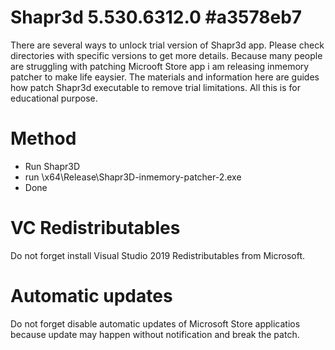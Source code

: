 # Shapr3d 5.530.6312.0 #a3578eb7

There are several ways to unlock trial version of Shapr3d app. Please check directories with specific versions to get more details. 
Because many people are struggling with patching Microoft Store app i am releasing inmemory patcher to make life eaysier.
The materials and information here are guides how patch Shapr3d executable to remove trial limitations. All this is for educational purpose.

# Method

* Run Shapr3D
* run \x64\Release\Shapr3D-inmemory-patcher-2.exe
* Done

# VC Redistributables

Do not forget install Visual Studio 2019 Redistributables from Microsoft.

# Automatic updates

Do not forget disable automatic updates of Microsoft Store applicatios because update may happen without notification and break the patch.

